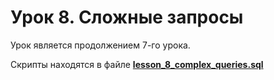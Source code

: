 # Урок 8. Сложные запросы

Урок является продолжением 7-го урока.

Скрипты находятся в файле [**lesson_8_complex_queries.sql**](https://github.com/Roman-R2/MySQL_basic/blob/main/lesson%208-%20Complex%20queries/lesson_8_complex_queries.sql)